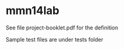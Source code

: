 # mmn14lab
See file project-booklet.pdf for the definition

Sample test files are under tests folder

